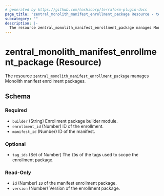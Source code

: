 ```yaml
---
# generated by https://github.com/hashicorp/terraform-plugin-docs
page_title: "zentral_monolith_manifest_enrollment_package Resource - terraform-provider-zentral"
subcategory: ""
description: |-
  The resource zentral_monolith_manifest_enrollment_package manages Monolith manifest enrollment packages.
---
```


# zentral_monolith_manifest_enrollment_package (Resource)

The resource `zentral_monolith_manifest_enrollment_package` manages Monolith manifest enrollment packages.



<!-- schema generated by tfplugindocs -->
## Schema

### Required

- `builder` (String) Enrollment package builder module.
- `enrollment_id` (Number) ID of the enrollment.
- `manifest_id` (Number) ID of the manifest.

### Optional

- `tag_ids` (Set of Number) The `ID`s of the tags used to scope the enrollment package.

### Read-Only

- `id` (Number) `ID` of the manifest enrollment package.
- `version` (Number) Version of the enrollment package.
